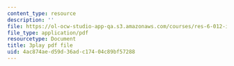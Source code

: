 ```yaml
---
content_type: resource
description: ''
file: https://ol-ocw-studio-app-qa.s3.amazonaws.com/courses/res-6-012-introduction-to-probability-spring-2018/4ac874aed59d36adc17404c89bf57288_aGbP_7yAiEk.pdf
file_type: application/pdf
resourcetype: Document
title: 3play pdf file
uid: 4ac874ae-d59d-36ad-c174-04c89bf57288
---
```

